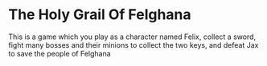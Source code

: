 <h1>The Holy Grail Of Felghana</h1>
<p>This is a game which you play as a character named Felix, collect a sword, fight many bosses and their minions to collect the two keys, and defeat Jax to save the people of Felghana</p>
